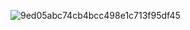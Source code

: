 
![9ed05abc74cb4bcc498e1c713f95df45](https://user-images.githubusercontent.com/119993284/215296610-2106a8fe-a06e-4b8d-a528-714cccab635e.jpg)
